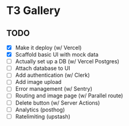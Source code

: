 # T3 Gallery

## TODO

- [x] Make it deploy (w/ Vercel)
- [x] Scaffold basic UI with mock data
- [ ] Actually set up a DB (w/ Vercel Postgres)
- [ ] Attach database to UI
- [ ] Add authentication (w/ Clerk)
- [ ] Add image upload
- [ ] Error management (w/ Sentry)
- [ ] Routing and image page (w/ Parallel route)
- [ ] Delete button (w/ Server Actions)
- [ ] Analytics (posthog)
- [ ] Ratelimiting (upstash)
